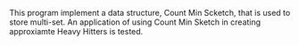This program implement a data structure, Count Min Scketch, that is used to store multi-set. An application of using Count Min Sketch in creating approxiamte Heavy Hitters is tested.
